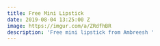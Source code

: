 ```yaml
---
title: Free Mini Lipstick
date: 2019-08-04 13:25:00 Z
image: https://imgur.com/a/ZRdfhBR
description: 'Free mini lipstick from Ambreesh '
---
```


